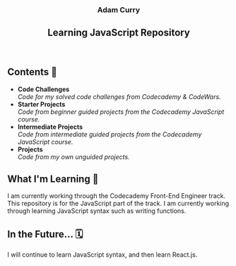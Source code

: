 <div align="center"> <h3> Adam Curry </h3>  </div>

<div align="center"> <h2> Learning JavaScript Repository </h2>  </div> <br/>


<div align="left"> <h2> Contents 📂 </h2>  </div>

- **Code Challenges**  
*Code for my solved code challenges from Codecademy & CodeWars.*
- **Starter Projects**  
*Code from beginner guided projects from the Codecademy JavaScript course.*
- **Intermediate Projects**  
*Code from intermediate guided projects from the Codecademy JavaScript course.*
- **Projects**  
*Code from my own unguided projects.*  


<div align="left"> <h2> What I'm Learning 📝 </h2>  </div>
I am currently working through the Codecademy Front-End Engineer track. This repository is for the JavaScript part of the track. I am currently
working through learning JavaScript syntax such as writing functions.  


<div align="left"> <h2> In the Future... 🗓️ </h2>  </div>
I will continue to learn JavaScript syntax, and then learn React.js.